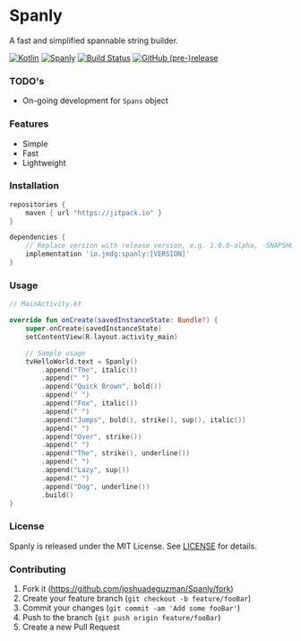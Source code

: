 # Spanly
A fast and simplified spannable string builder.

[![Kotlin](https://img.shields.io/badge/Kotlin-1.3.21-green.svg?style=flat-square)](http://kotlinlang.org)
[![Spanly](https://img.shields.io/badge/Support-28.0.0-6ab344.svg?style=flat-square)](https://github.com/ReactiveX/RxJava/releases/tag/v2.1.10)
[![Build Status](https://img.shields.io/travis/joshuadeguzman/Spanly.svg?style=flat-square)](https://travis-ci.com/joshuadeguzman/Spanly)
[![GitHub (pre-)release](https://img.shields.io/github/release/joshuadeguzman/spanly/all.svg?style=flat-square)
](./../../releases)

### TODO's

- On-going development for `Spans` object

### Features

- Simple
- Fast
- Lightweight

### Installation

```gradle
repositories {
    maven { url "https://jitpack.io" }
}

dependencies {
    // Replace version with release version, e.g. 1.0.0-alpha, -SNAPSHOT
    implementation 'io.jmdg:spanly:[VERSION]'
}
```

### Usage

```kotlin
// MainActivity.kt

override fun onCreate(savedInstanceState: Bundle?) {
    super.onCreate(savedInstanceState)
    setContentView(R.layout.activity_main)

    // Sample usage
    tvHelloWorld.text = Spanly()
        .append("The", italic())
        .append(" ")
        .append("Quick Brown", bold())
        .append(" ")
        .append("Fox", italic())
        .append(" ")
        .append("Jumps", bold(), strike(), sup(), italic())
        .append(" ")
        .append("Over", strike())
        .append(" ")
        .append("The", strike(), underline())
        .append(" ")
        .append("Lazy", sup())
        .append(" ")
        .append("Dog", underline())
        .build()
}
```

### License

Spanly is released under the MIT License. See [LICENSE](https://github.com/joshuadeguzman/Spanly/blob/master/LICENSE) for details.

### Contributing

1. Fork it (<https://github.com/joshuadeguzman/Spanly/fork>)
2. Create your feature branch (`git checkout -b feature/fooBar`)
3. Commit your changes (`git commit -am 'Add some fooBar'`)
4. Push to the branch (`git push origin feature/fooBar`)
5. Create a new Pull Request
